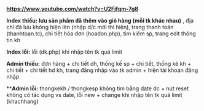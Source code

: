 **https://www.youtube.com/watch?v=U2Fjfqm-7g8**

**Index thiếu:**  **lưu sản phẩm đã thêm vào giỏ hàng (mỗi tk khác nhau)** , 
        địa chỉ đã lưu không hiện lên (nhập d/c mới thì hiện), 
        trang thanh toán (thanhtoan.tc), 
        chi tiết hóa đơn (hoadon.php),
        tìm kiếm sp, trang edit thông tin kh
       
        
**Index lỗi:** lỗi (dk.php) khi nhập tên tk quá limit
        
**Admin thiếu:** đơn hàng + chi tiết dh,
             thống kế sp + chi tiết,
             thống kê kh + chi tiết + chi tiết hd kh,
             trang đăng nhập vào tk admin + hiện tài khoản đăng nhập

****Admin lỗi:** thongkekh / thongkesp không tìm bằng date dc + nút reset không có tác dụng vs date,
lỗi new + change khi nhập tên tk quá limit (khachhang)



            
            
